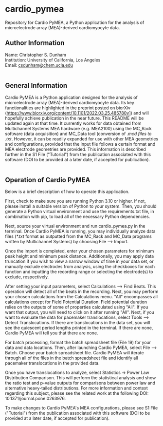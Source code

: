 # cardio_pymea
Repository for Cardio PyMEA, a Python application for the analysis of microelectrode array (MEA)-derived cardiomyocyte data.

## Author Information <br>
Name: Christopher S. Dunham <br>
Institution: University of California, Los Angeles<br>
Email: csdunham@chem.ucla.edu<br>
<br>

## General Information <br>
Cardio PyMEA is a Python application designed for the analysis of microelectrode array (MEA)-derived cardiomyocyte data. Its key functionalities are highlighted in the preprint posted on biorXiv (https://www.biorxiv.org/content/10.1101/2022.03.25.485780v1) and will hopefully achieve publication in the near future. This README will be updated again at that time.  It currently works for data obtained from Multichannel Systems MEA hardware (e.g. MEA2100) using the MC_Rack software (data acquisition) and MC_Data tool (conversion of <i>*.mcd</i> files to <i>*.txt</i>. However, it can be readily expanded for use with other MEA geometries and configurations, provided that the input file follows a certain format and MEA electrode geometries are provided. This information is described further in the S1 File ("Tutorial") from the publication associated with this software (DOI to be provided at a later date, if accepted for publication).
<br>
<br>

## Operation of Cardio PyMEA <br>
Below is a brief description of how to operate this application.

First, check to make sure you are running Python 3.10 or higher. If not, please install a suitable version of Python to your system.
Then, you should generate a Python virtual environment and use the requirements.txt file, in combination with pip, to load all of the necessary Python dependencies.

Next, source your virtual environment and run cardio_pymea.py in the terminal. Once Cardio PyMEA is running, you may individually analyze data files 
(<i>*.txt</i> format as outputted from the MC_Rack and MC_Data programs written by Multichannel Systems) by choosing File --> Import.

Once the import is completed, enter your chosen parameters for minimum peak height and minimum peak distance. 
Additionally, you may apply data truncation if you wish to view a narrow window of time in your data set, or manually exclude electrodes from analysis, using the checkboxes for each function and inputting the recording range or selecting the electrode(s) to exclude, respectively.

After setting your input parameters, select Calculations --> Find Beats. This operation will detect all of the beats in the recording.
Next, you may perform your chosen calculations from the Calculations menu. 
"All" encompasses all calculations except for Field Potential Duration. 
Field potential duration relies on the outputs of some of properties calculated using "All". 
If you want that output, you will need to click on it after running "All". 
Next, if you want to evaluate the data for pacemaker translocations, select Tools --> Detect Translocations.
If there are translocations in the data set, you will see the quiescent period lengths printed in the terminal.
If there are none, Cardio PyMEA will tell you that there are none.


For batch processing, format the batch spreadsheet file (File 19) for your data and data locations.
Then, after launching Cardio PyMEA, select File --> Batch. Choose your batch spreadsheet file. 
Cardio PyMEA will iterate through all of the files in the batch spreadsheet file and identify all pacemaker translocations in the provided data.


Once you have translocations to analyze, select Statistics -> Power Law Distribution Comparison. 
This will perform the statistical analysis and show the ratio test and p-value outputs for comparisons between power law and alternative heavy-tailed distributions. 
For more information and context regarding this subject, please see the related work at the following DOI: 10.1371/journal.pone.0263976.

To make changes to Cardio PyMEA's MEA configurations, please see S1 File ("Tutorial") from the publication associated with this software (DOI to be provided at a later date, if accepted for publication).

